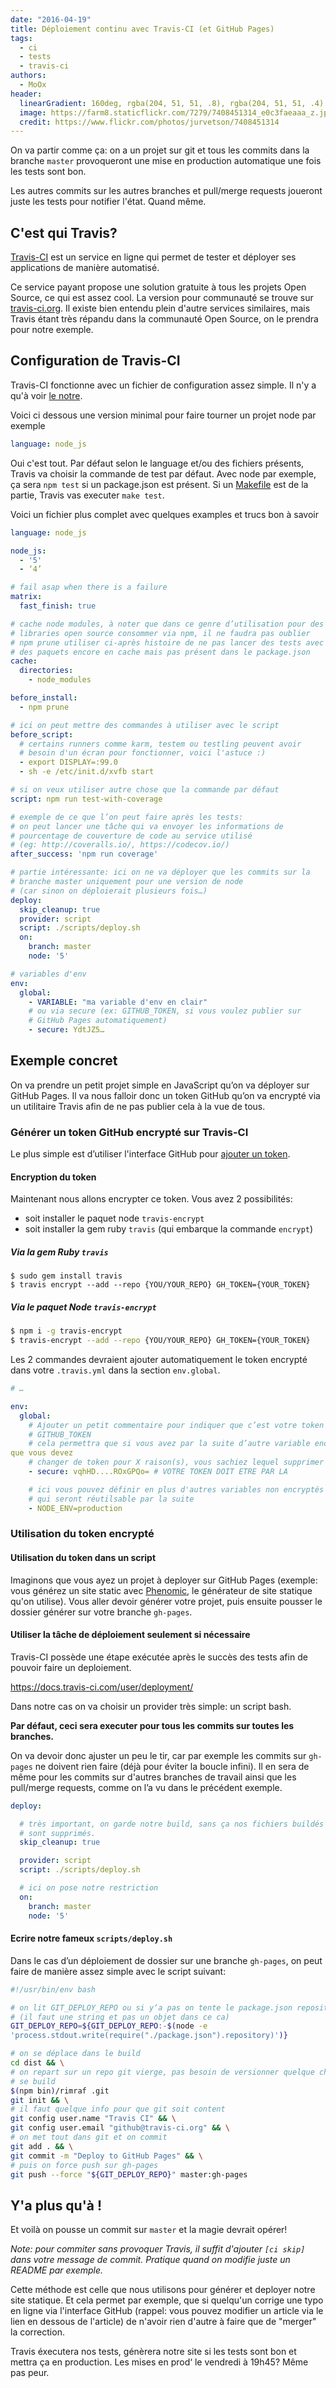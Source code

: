 ```yaml
---
date: "2016-04-19"
title: Déploiement continu avec Travis-CI (et GitHub Pages)
tags:
  - ci
  - tests
  - travis-ci
authors:
  - MoOx
header:
  linearGradient: 160deg, rgba(204, 51, 51, .8), rgba(204, 51, 51, .4)
  image: https://farm8.staticflickr.com/7279/7408451314_e0c3faeaaa_z.jpg
  credit: https://www.flickr.com/photos/jurvetson/7408451314
---
```


On va partir comme ça: on a un projet sur git et tous les commits dans la
branche `master` provoqueront une mise en production automatique une fois les
tests sont bon.

Les autres commits sur les autres branches et pull/merge requests joueront juste
les tests pour notifier l'état. Quand même.

## C'est qui Travis?

[Travis-CI](https://travis-ci.com/) est un service en ligne qui permet de tester
et déployer ses applications de manière automatisé.

Ce service payant propose une solution gratuite à tous les projets Open Source,
ce qui est assez cool. La version pour communauté se trouve sur
[travis-ci.org](https://travis-ci.org/).
Il existe bien entendu plein d'autre services similaires, mais Travis étant très
répandu dans la communauté Open Source, on le prendra pour notre exemple.

## Configuration de Travis-CI

Travis-CI fonctionne avec un fichier de configuration assez simple. Il n'y a
qu'à voir [le
notre](https://github.com/putaindecode/putaindecode.io/blob/master/.travis.yml).

Voici ci dessous une version minimal pour faire tourner un projet node par
exemple

```yml
language: node_js
```

Oui c'est tout. Par défaut selon le language et/ou des fichiers présents, Travis
va choisir la commande de test par défaut.
Avec node par exemple, ça sera `npm test` si un package.json est présent.
Si un [Makefile](/fr/articles/make/) est de la partie, Travis vas executer `make
test`.

Voici un fichier plus complet avec quelques examples et trucs bon à savoir

```yml
language: node_js

node_js:
  - '5'
  - ‘4’

# fail asap when there is a failure
matrix:
  fast_finish: true

# cache node modules, à noter que dans ce genre d’utilisation pour des
# libraries open source consommer via npm, il ne faudra pas oublier
# npm prune utiliser ci-après histoire de ne pas lancer des tests avec
# des paquets encore en cache mais pas présent dans le package.json
cache:
  directories:
    - node_modules

before_install:
  - npm prune

# ici on peut mettre des commandes à utiliser avec le script
before_script:
  # certains runners comme karm, testem ou testling peuvent avoir
  # besoin d'un écran pour fonctionner, voici l'astuce :)
  - export DISPLAY=:99.0
  - sh -e /etc/init.d/xvfb start

# si on veux utiliser autre chose que la commande par défaut
script: npm run test-with-coverage

# exemple de ce que l’on peut faire après les tests:
# on peut lancer une tâche qui va envoyer les informations de
# pourcentage de couverture de code au service utilisé
# (eg: http://coveralls.io/, https://codecov.io/)
after_success: 'npm run coverage'

# partie intéressante: ici on ne va déployer que les commits sur la
# branche master uniquement pour une version de node
# (car sinon on déploierait plusieurs fois…)
deploy:
  skip_cleanup: true
  provider: script
  script: ./scripts/deploy.sh
  on:
    branch: master
    node: '5'

# variables d'env
env:
  global:
    - VARIABLE: "ma variable d'env en clair"
    # ou via secure (ex: GITHUB_TOKEN, si vous voulez publier sur
    # GitHub Pages automatiquement)
    - secure: YdtJZ5…
```

## Exemple concret

On va prendre un petit projet simple en JavaScript qu’on va déployer sur GitHub
Pages.
Il va nous falloir donc un token GitHub qu’on va encrypté via un utilitaire
Travis afin de ne pas
publier cela à la vue de tous.

### Générer un token GitHub encrypté sur Travis-CI

Le plus simple est d’utiliser l'interface GitHub pour [ajouter un
token](https://github.com/settings/tokens/new).

#### Encryption du token

Maintenant nous allons encrypter ce token. Vous avez 2 possibilités:

- soit installer le paquet node `travis-encrypt`
- soit installer la gem ruby `travis` (qui embarque la commande `encrypt`)

##### Via la gem Ruby `travis`

```console
$ sudo gem install travis
$ travis encrypt --add --repo {YOU/YOUR_REPO} GH_TOKEN={YOUR_TOKEN}
```

##### Via le paquet Node `travis-encrypt`

```bash
$ npm i -g travis-encrypt
$ travis-encrypt --add --repo {YOU/YOUR_REPO} GH_TOKEN={YOUR_TOKEN}
```

Les 2 commandes devraient ajouter automatiquement le token encrypté dans votre
`.travis.yml` dans la section `env.global`.

```yml
# …

env:
  global:
    # Ajouter un petit commentaire pour indiquer que c’est votre token github
    # GITHUB_TOKEN
    # cela permettra que si vous avez par la suite d’autre variable encrypté et
que vous devez
    # changer de token pour X raison(s), vous sachiez lequel supprimer
    - secure: vqhHD....ROxGPQo= # VOTRE TOKEN DOIT ETRE PAR LA

    # ici vous pouvez définir en plus d'autres variables non encryptés
    # qui seront réutilsable par la suite
    - NODE_ENV=production
```

### Utilisation du token encrypté

#### Utilisation du token dans un script

Imaginons que vous ayez un projet à deployer sur GitHub Pages (exemple: vous
générez un site static avec [Phenomic](https://phenomic.io/), le générateur
de site statique qu'on utilise).
Vous aller devoir générer votre projet, puis ensuite pousser le dossier générer
sur votre branche `gh-pages`.

#### Utiliser la tâche de déploiement seulement si nécessaire

Travis-CI possède une étape exécutée après le succès des tests afin de pouvoir
faire un deploiement.

https://docs.travis-ci.com/user/deployment/

Dans notre cas on va choisir un provider très simple: un script bash.

**Par défaut, ceci sera executer pour tous les commits sur toutes les
branches.**

On va devoir donc ajuster un peu le tir, car par exemple les commits sur
`gh-pages` ne doivent rien faire (déjà pour éviter la boucle infini).
Il en sera de même pour les commits sur d'autres branches de travail ainsi que
les pull/merge requests, comme on l’a vu dans le précédent exemple.

```yml
deploy:

  # très important, on garde notre build, sans ça nos fichiers buildés
  # sont supprimés.
  skip_cleanup: true

  provider: script
  script: ./scripts/deploy.sh

  # ici on pose notre restriction
  on:
    branch: master
    node: '5'
```

#### Ecrire notre fameux `scripts/deploy.sh`

Dans le cas d’un déploiement de dossier sur une branche `gh-pages`, on peut
faire de manière assez simple avec le script suivant:

```sh
#!/usr/bin/env bash

# on lit GIT_DEPLOY_REPO ou si y‘a pas on tente le package.json repository field
# (il faut une string et pas un objet dans ce ca)
GIT_DEPLOY_REPO=${GIT_DEPLOY_REPO:-$(node -e
'process.stdout.write(require("./package.json").repository)')}

# on se déplace dans le build
cd dist && \
# on repart sur un repo git vierge, pas besoin de versionner quelque chose qui
# se build
$(npm bin)/rimraf .git
git init && \
# il faut quelque info pour que git soit content
git config user.name "Travis CI" && \
git config user.email "github@travis-ci.org" && \
# on met tout dans git et on commit
git add . && \
git commit -m "Deploy to GitHub Pages" && \
# puis on force push sur gh-pages
git push --force "${GIT_DEPLOY_REPO}" master:gh-pages
```

## Y'a plus qu'à !

Et voilà on pousse un commit sur `master` et la magie devrait opérer!

_Note: pour commiter sans provoquer Travis, il suffit d'ajouter `[ci skip]` dans
votre message de commit. Pratique quand on modifie juste un README par exemple._

Cette méthode est celle que nous utilisons pour générer et deployer notre site
statique. Et cela permet par exemple, que si quelqu'un corrige une typo en ligne
via l'interface GitHub
(rappel: vous pouvez modifier un article via le lien en dessous de l'article)
de n'avoir rien d'autre à faire que de "merger" la correction.

Travis éxecutera nos tests, génèrera notre site si les tests sont bon et mettra
ça en production. Les mises en prod‘ le vendredi à 19h45? Même pas peur.
